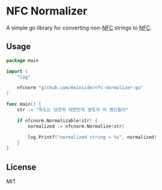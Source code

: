 # NFC Normalizer

A simple go library for converting non-[NFC](https://en.wikipedia.org/wiki/Unicode_equivalence#Normal_forms) strings to [NFC](https://en.wikipedia.org/wiki/Unicode_equivalence#Normal_forms).

## Usage

```go
package main

import (
    "log"

    nfcnorm "github.com/meinside/nfc-normalizer-go"
)

func main() {
    str := "독도는 당연히 대한민국 영토지 이 병신들아"

    if nfcnorm.Normalizable(str) {
        normalized := nfcnorm.Normalize(str)

        log.Printf("normalized string = %s", normalized)
    }
}
```

## License

MIT

